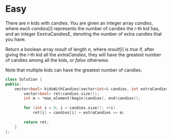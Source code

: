 # Easy

There are $n$ kids with candies. You are given an integer array $candies$, where each $candies[i]$ represents the number of candies the $i$-th kid has, and an integer EextraCandiesE, denoting the number of extra candies that you have.

Return a boolean array $result$ of length $n$, where $result[i]$ is $true$ if, after giving the $i$-th kid all the $extraCandies$, they will have the greatest number of candies among all the kids, or $false$ otherwise.

Note that multiple kids can have the greatest number of candies.

```cpp
class Solution {
public:
    vector<bool> kidsWithCandies(vector<int>& candies, int extraCandies) {
        vector<bool> ret(candies.size());
        int m = *max_element(begin(candies), end(candies));
        
        for (int i = 0; i < candies.size(); ++i)
            ret[i] = candies[i] + extraCandies >= m;
        
        return ret;
    }
};
```
